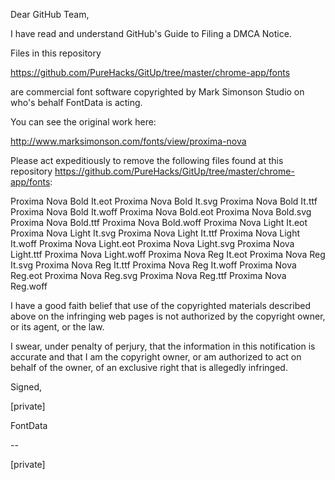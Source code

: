 Dear GitHub Team,

I have read and understand GitHub's Guide to Filing a DMCA Notice.

Files in this repository

https://github.com/PureHacks/GitUp/tree/master/chrome-app/fonts

are commercial font software copyrighted by Mark Simonson Studio on
who's behalf FontData is acting.

You can see the original work here:

http://www.marksimonson.com/fonts/view/proxima-nova

Please act expeditiously to remove the following files found at this
repository https://github.com/PureHacks/GitUp/tree/master/chrome-app/fonts:

Proxima Nova Bold It.eot
Proxima Nova Bold It.svg
Proxima Nova Bold It.ttf
Proxima Nova Bold It.woff
Proxima Nova Bold.eot
Proxima Nova Bold.svg
Proxima Nova Bold.ttf
Proxima Nova Bold.woff
Proxima Nova Light It.eot
Proxima Nova Light It.svg
Proxima Nova Light It.ttf
Proxima Nova Light It.woff
Proxima Nova Light.eot
Proxima Nova Light.svg
Proxima Nova Light.ttf
Proxima Nova Light.woff
Proxima Nova Reg It.eot
Proxima Nova Reg It.svg
Proxima Nova Reg It.ttf
Proxima Nova Reg It.woff
Proxima Nova Reg.eot
Proxima Nova Reg.svg
Proxima Nova Reg.ttf
Proxima Nova Reg.woff

I have a good faith belief that use of the copyrighted materials
described above on the infringing web pages is not authorized by the
copyright owner, or its agent, or the law.

I swear, under penalty of perjury, that the information in this
notification is accurate and that I am the copyright owner, or am
authorized to act on behalf of the owner, of an exclusive right that is
allegedly infringed.

Signed,

[private]

FontData

-- 

[private]
